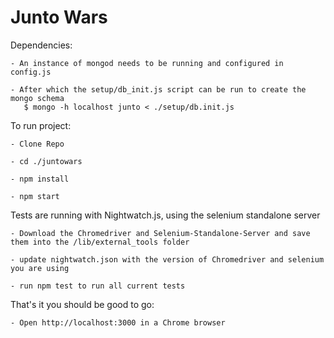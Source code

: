 # Junto Wars

Dependencies:

    - An instance of mongod needs to be running and configured in config.js
    
    - After which the setup/db_init.js script can be run to create the mongo schema
       $ mongo -h localhost junto < ./setup/db.init.js

To run project:

    - Clone Repo
	
    - cd ./juntowars
	
    - npm install
	
    - npm start
    
Tests are running with Nightwatch.js, using the selenium standalone server
    
    - Download the Chromedriver and Selenium-Standalone-Server and save them into the /lib/external_tools folder
  
    - update nightwatch.json with the version of Chromedriver and selenium you are using
  
    - run npm test to run all current tests

That's it you should be good to go:
    
    - Open http://localhost:3000 in a Chrome browser
